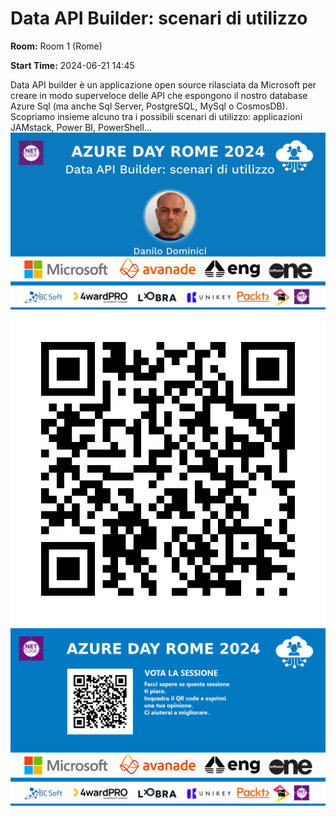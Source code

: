 # Data API Builder: scenari di utilizzo
**Room:** Room 1 (Rome)

**Start Time:** 2024-06-21 14:45

Data API builder è un applicazione open source rilasciata da Microsoft per creare in modo superveloce delle API che espongono il nostro database Azure Sql (ma anche Sql Server, PostgreSQL, MySql o CosmosDB). Scopriamo insieme alcuno tra i possibili scenari di utilizzo: applicazioni JAMstack, Power BI, PowerShell…
![Banner](room1_14_45.jpeg 'SessionBanner')
![QR](qr.png 'Qr')
![Voting Banner](votingBanner.png 'Voting Banner')

